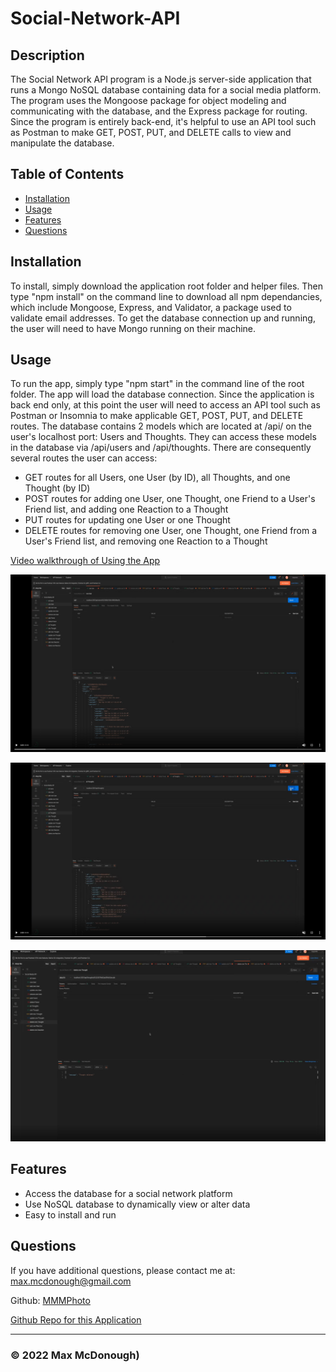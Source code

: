 # Social-Network-API

## Description

The Social Network API program is a Node.js server-side application that runs a Mongo NoSQL database containing data for a social media platform. The program uses the Mongoose package for object modeling and communicating with the database, and the Express package for routing. Since the program is entirely back-end, it's helpful to use an API tool such as Postman to make GET, POST, PUT, and DELETE calls to view and manipulate the database.

## Table of Contents

- [Installation](#installation)
- [Usage](#usage)
- [Features](#features)
- [Questions](#questions)

## Installation

To install, simply download the application root folder and helper files. Then type "npm install" on the command line to download all npm dependancies, which include Mongoose, Express, and Validator, a package used to validate email addresses. To get the database connection up and running, the user will need to have Mongo running on their machine.

## Usage

To run the app, simply type "npm start" in the command line of the root folder. The app will load the database connection. Since the application is back end only, at this point the user will need to access an API tool such as Postman or Insomnia to make applicable GET, POST, PUT, and DELETE routes. The database contains 2 models  which are located at /api/ on the user's localhost port: Users and Thoughts. They can access these models in the database via /api/users and /api/thoughts. There are consequently several routes the user can access:

- GET routes for all Users, one User (by ID), all Thoughts, and one Thought (by ID)
- POST routes for adding one User, one Thought, one Friend to a User's Friend list, and adding one Reaction to a Thought
- PUT routes for updating one User or one Thought
- DELETE routes for removing one User, one Thought, one Friend from a User's Friend list, and removing one Reaction to a Thought

[Video walkthrough of Using the App](https://drive.google.com/file/d/10hrM5UrXzrYdhK5o7Iq1sL0WKy5Y7UzT/view)

![Usage Screenshot 1](./assets/social-network-api-screenshot-1.png?raw=true)

![Usage Screenshot 2](./assets/social-network-api-screenshot-2.png?raw=true)
  
![Usage Screenshot 3](./assets/social-network-api-screenshot-3.png?raw=true)

## Features

- Access the database for a social network platform
- Use NoSQL database to dynamically view or alter data
- Easy to install and run

## Questions

If you have additional questions, please contact me at: max.mcdonough@gmail.com

Github: [MMMPhoto](https://github.com/MMMPhoto)
  
[Github Repo for this Application](https://github.com/MMMPhoto/Social-Network-API)

--------------------------------------

### &copy; 2022 Max McDonough)
